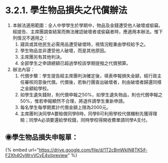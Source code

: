 # 3.2.1. 學生物品損失之代償辦法

1. 本辦法適用範圍：全人中學學生於學期中，物品及金錢遭受他人破壞或偷竊，經提告、主席團調查結案而無法確認破壞者或偷竊者時，應適用本辦法。惟下列情況不適用之：
   1. 寢具或其他民生必需用品遭受破壞時，視情況輕重由學校給予之。
   2. 學生物品並非遭受他人破壞，而是其他原因。
   3. 主席團另有其他判決。
   4. 全部學生之申請總額已超過學校該學期提撥之代償預算。
2. 辦法內容：
   1. 代償步驟：學生提告經主席團判決確定後，填表申報損失金額，經行政主任審核同意後代償。代償後，若執行團查出破壞者，則由破壞者歸還同樣之金額給學校。
   2. 如學生遺失錢財，則代償申報之50%，如學生遺失物品，則也代償申報之50%，惟若申報顯然不合理，將退件請學生重新申請。
   3. 每名學生每學期累計代償金額上限為2000元。
   4. 主席團判決同學A要賠償同學B時，同學B可利用學校代償機制先獲得理賠；同學A必須要還給學校錢，同時學校得開收費單請同學A支付。

## ◉學生物品損失申報單：

{% embed url="https://drive.google.com/file/d/1T2cBmWkIN8TK5if-F2Xh4OyWrvVCyE4v/preview" %}

